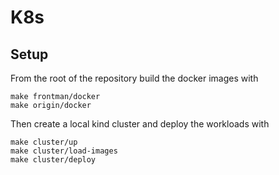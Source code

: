 # K8s

## Setup
From the root of the repository build the docker images with
```shell
make frontman/docker
make origin/docker
```

Then create a local kind cluster and deploy the workloads with
```shell
make cluster/up
make cluster/load-images
make cluster/deploy
```
